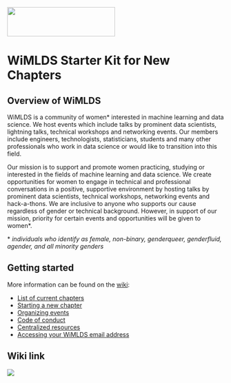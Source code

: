 <img src="https://github.com/WiMLDS/starter-kit/blob/master/figures/wimlds_logo.jpeg" width="250" height="68" />

# WiMLDS Starter Kit for New Chapters

## Overview of WiMLDS

WiMLDS is a community of women* interested in machine learning and data science. We host events which include talks by prominent data scientists, lightning talks, technical workshops and networking events. Our members include engineers, technologists, statisticians, students and many other professionals who work in data science or would like to transition into this field.

Our mission is to support and promote women practicing, studying or interested in the fields of machine learning and data science. We create opportunities for women to engage in technical and professional conversations in a positive, supportive environment by hosting talks by prominent data scientists, technical workshops, networking events and hack-a-thons. We are inclusive to anyone who supports our cause regardless of gender or technical background. However, in support of our mission, priority for certain events and opportunities will be given to women*. 

\* _individuals who identify as female, non-binary, genderqueer, genderfluid, agender, and all minority genders_

## Getting started

More information can be found on the [wiki](https://github.com/WiMLDS/starter-kit):

- [List of current chapters](https://github.com/WiMLDS/starter-kit/wiki/Current-chapters)
- [Starting a new chapter](https://github.com/WiMLDS/starter-kit/wiki/Start-a-new-chapter)
- [Organizing events](https://github.com/WiMLDS/starter-kit/wiki/Organizing-events)
- [Code of conduct](https://github.com/WiMLDS/starter-kit/wiki/Code-of-conduct)
- [Centralized resources](https://github.com/WiMLDS/starter-kit/wiki/Centralized-resources)
- [Accessing your WiMLDS email address](https://github.com/WiMLDS/starter-kit/wiki/How-to-access-your-WiMLDS-email-address)

## Wiki link

<img src="https://github.com/WiMLDS/starter-kit/blob/master/figures/wikibutton.png" />
